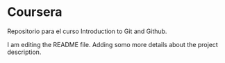 # Coursera
Repositorio para el curso Introduction to Git and Github.

I am editing the README file. Adding somo more details about the project description.

